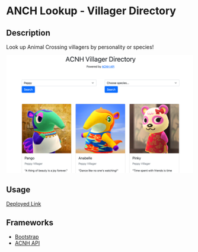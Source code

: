 # ANCH Lookup - Villager Directory

## Description

Look up Animal Crossing villagers by personality or species!

![](./assets/img/screenshot.png)

## Usage

[Deployed Link](https://ghall89.github.io/acnh-lookup/)

## Frameworks

* [Bootstrap](https://getbootstrap.com)
* [ACNH API](https://acnhapi.com)
